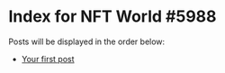 # Index for NFT World #5988
Posts will be displayed in the order below:

- [Your first post](./001-first.md)

